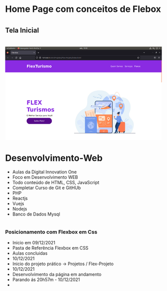 # Home Page com conceitos de Flebox

#
## Tela Inicial
#
<img src="Projetos/Flex-Projeto/img/pagina.png" alt="Tela Inicial" height="300px"/>

#

# Desenvolvimento-Web
 - Aulas da Digital Innovation One 
 - Foco em Desenvolvimento WEB
 - Todo conteúdo de HTML, CSS, JavaScript 
 - Completar Curso de Git e GitHUb
 - PHP  
 - Reactjs 
 - Vuejs
 - Nodejs
 - Banco de Dados Mysql

#

 ### Posicionamento com Flexbox em Css
- Inicio em 09/12/2021
- Pasta de Referência Flexbox em CSS
- Aulas concluidas 
- 10/12/2021
- Inicio do projeto prático -> Projetos / Flex-Projeto
- 10/12/2021
- Desenvolvimento da página em andamento 
- Parando ás 20h57m - 10/12/2021
- 

#
